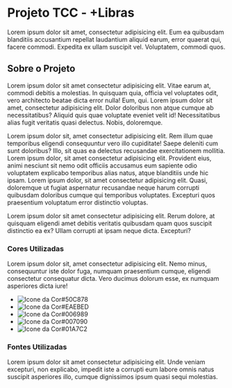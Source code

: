 <h1>Projeto TCC - +Libras</h1>
<p>Lorem ipsum dolor sit amet, consectetur adipisicing elit. Eum ea quibusdam blanditiis accusantium repellat laudantium aliquid earum, error quaerat qui, facere commodi. Expedita ex ullam suscipit vel. Voluptatem, commodi quos.</p>

<h2>Sobre o Projeto</h2>
<p>Lorem ipsum dolor sit amet consectetur adipisicing elit. Vitae earum at, commodi debitis a molestias. In quisquam quia, officia vel voluptates odit, vero architecto beatae dicta error nulla! Eum, qui. Lorem ipsum dolor sit amet, consectetur adipisicing elit. Dolor doloribus non atque cumque ab necessitatibus? Aliquid quis quae voluptate eveniet velit id! Necessitatibus alias fugit veritatis quasi delectus. Nobis, doloremque.</p>
<p>Lorem ipsum dolor sit, amet consectetur adipisicing elit. Rem illum quae temporibus eligendi consequuntur vero illo cupiditate! Saepe deleniti cum sunt doloribus? Illo, sit quas ea delectus recusandae exercitationem mollitia. Lorem ipsum dolor, sit amet consectetur adipisicing elit. Provident eius, animi nesciunt sit nemo odit officiis accusamus eum sapiente odio voluptatem explicabo temporibus alias natus, atque blanditiis unde hic ipsam. Lorem ipsum dolor, sit amet consectetur adipisicing elit. Quasi, doloremque ut fugiat aspernatur recusandae neque harum corrupti quibusdam doloribus cumque qui temporibus voluptates. Excepturi quos praesentium voluptatum error distinctio voluptas.</p>
<p>Lorem ipsum dolor sit amet consectetur adipisicing elit. Rerum dolore, at quisquam eligendi amet debitis veritatis quibusdam quam quos suscipit distinctio ea ex? Ullam corrupti at ipsam neque dicta. Excepturi?</p>

<h3>Cores Utilizadas</h3>
<p>Lorem ipsum dolor sit, amet consectetur adipisicing elit. Nemo minus, consequuntur iste dolor fuga, numquam praesentium cumque, eligendi consectetur consequatur dicta. Vero ducimus dolorum esse, ex numquam asperiores dicta iure!</p>
<ul>
    <li><img src="#" alt="Icone da Cor">#50C878</li>
    <li><img src="#" alt="Icone da Cor">#EAEBED</li>
    <li><img src="#" alt="Icone da Cor">#006989</li>
    <li><img src="#" alt="Icone da Cor">#007090</li>
    <li><img src="#" alt="Icone da Cor">#01A7C2</li>
</ul>

<h3>Fontes Utilizadas</h3>
<p>Lorem ipsum dolor sit amet consectetur adipisicing elit. Unde veniam excepturi, non explicabo, impedit iste a corrupti eum labore omnis natus suscipit asperiores illo, cumque dignissimos ipsum quasi sequi molestias.</p>

